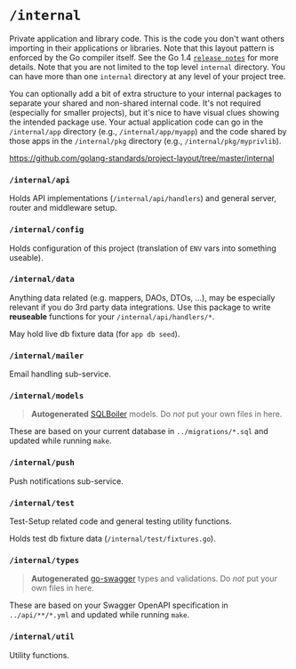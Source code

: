 # `/internal`

Private application and library code. This is the code you don't want others importing in their applications or libraries. Note that this layout pattern is enforced by the Go compiler itself. See the Go 1.4 [`release notes`](https://golang.org/doc/go1.4#internalpackages) for more details. Note that you are not limited to the top level `internal` directory. You can have more than one `internal` directory at any level of your project tree.

You can optionally add a bit of extra structure to your internal packages to separate your shared and non-shared internal code. It's not required (especially for smaller projects), but it's nice to have visual clues showing the intended package use. Your actual application code can go in the `/internal/app` directory (e.g., `/internal/app/myapp`) and the code shared by those apps in the `/internal/pkg` directory (e.g., `/internal/pkg/myprivlib`).

https://github.com/golang-standards/project-layout/tree/master/internal

### `/internal/api`

Holds API implementations (`/internal/api/handlers`) and general server, router and middleware setup.

### `/internal/config`

Holds configuration of this project (translation of `ENV` vars into something useable).

### `/internal/data`

Anything data related (e.g. mappers, DAOs, DTOs, ...), may be especially relevant if you do 3rd party data integrations. Use this package to write **reuseable** functions for your `/internal/api/handlers/*`.

May hold live db fixture data (for `app db seed`).

### `/internal/mailer`

Email handling sub-service.

### `/internal/models`

> **Autogenerated** [SQLBoiler](https://github.com/volatiletech/sqlboiler#getting-started) models. Do *not* put your own files in here.

These are based on your current database in `../migrations/*.sql` and updated while running `make`.

### `/internal/push`

Push notifications sub-service.

### `/internal/test`

Test-Setup related code and general testing utility functions.  

Holds test db fixture data (`/internal/test/fixtures.go`).

### `/internal/types`

> **Autogenerated** [go-swagger](https://github.com/go-swagger/go-swagger) types and validations. Do *not* put your own files in here.

These are based on your Swagger OpenAPI specification in `../api/**/*.yml` and updated while running `make`.

### `/internal/util`

Utility functions.